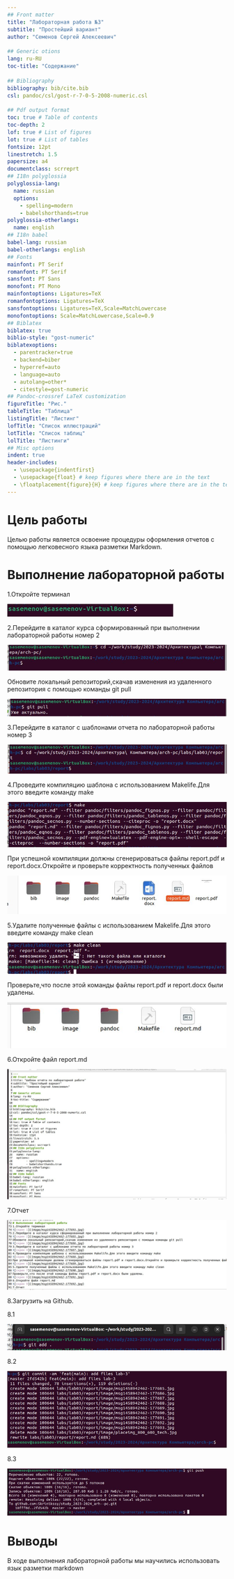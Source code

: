 ```yaml
---
## Front matter
title: "Лабораторная работа №3"
subtitle: "Простейший вариант"
author: "Семенов Сергей Алексеевич"

## Generic otions
lang: ru-RU
toc-title: "Содержание"

## Bibliography
bibliography: bib/cite.bib
csl: pandoc/csl/gost-r-7-0-5-2008-numeric.csl

## Pdf output format
toc: true # Table of contents
toc-depth: 2
lof: true # List of figures
lot: true # List of tables
fontsize: 12pt
linestretch: 1.5
papersize: a4
documentclass: scrreprt
## I18n polyglossia
polyglossia-lang:
  name: russian
  options:
	- spelling=modern
	- babelshorthands=true
polyglossia-otherlangs:
  name: english
## I18n babel
babel-lang: russian
babel-otherlangs: english
## Fonts
mainfont: PT Serif
romanfont: PT Serif
sansfont: PT Sans
monofont: PT Mono
mainfontoptions: Ligatures=TeX
romanfontoptions: Ligatures=TeX
sansfontoptions: Ligatures=TeX,Scale=MatchLowercase
monofontoptions: Scale=MatchLowercase,Scale=0.9
## Biblatex
biblatex: true
biblio-style: "gost-numeric"
biblatexoptions:
  - parentracker=true
  - backend=biber
  - hyperref=auto
  - language=auto
  - autolang=other*
  - citestyle=gost-numeric
## Pandoc-crossref LaTeX customization
figureTitle: "Рис."
tableTitle: "Таблица"
listingTitle: "Листинг"
lofTitle: "Список иллюстраций"
lotTitle: "Список таблиц"
lolTitle: "Листинги"
## Misc options
indent: true
header-includes:
  - \usepackage{indentfirst}
  - \usepackage{float} # keep figures where there are in the text
  - \floatplacement{figure}{H} # keep figures where there are in the text
---
```


# Цель работы
Целью работы является освоение процедуры оформления отчетов с помощью легковесного 
языка разметки Markdown.
# Выполнение лабораторной работы
1.Откройте терминал

![скрин 1](image/msg1458942462-177693.jpg)

2.Перейдите в каталог курса сформированный при выполнении лабораторной работы номер 2

![скрин 2](image/msg1458942462-177685.jpg)

Обновите локальный репозиторий,скачав изменения из удаленного репозитория с помощью команды git pull

![скрин 3](image/msg1458942462-177686.jpg)

3.Перейдите в каталог с шаблонами отчета по лабораторной работы номер 3

![скрин 4](image/msg1458942462-177687.jpg)

4.Проведите компиляцию шаблона с использованием Makelife.Для этого введите команду make

![скрин 5](image/msg1458942462-177688.jpg)

При успешной компиляции должны сгенерироваться файлы report.pdf и report.docx.Откройте и проверьте корректность полученных файлов

![скрин 6](image/msg1458942462-177689.jpg)

5.Удалите полученные файлы с использованием Makelife.Для этого введите команду make clean

![скрин 7](image/msg1458942462-177690.jpg)

Проверьте,что после этой команды файлы report.pdf и report.docx были удалены.

![скрин 8](image/msg1458942462-177691.jpg)

6.Откройте файл report.md

![скрин 9](image/msg1458942462-177692.jpg)

7.Отчет

![скрин 10](image/msg1458942462-177702.jpg)

8.Загрузить на Github.

8.1

![скрин 11](image/msg1458942462-177704.jpg)

8.2

![скрин 12](image/msg1458942462-177709.jpg)

8.3

![скрин 13](image/msg1458942462-177710.jpg)

# Выводы
В ходе выполнения лабораторной работы мы научились использовать язык разметки markdown 
